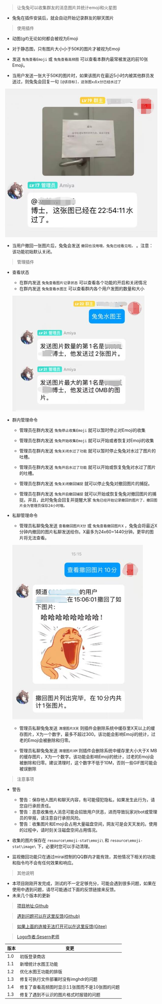 > 让兔兔可以收集群友的消息图片并统计emoji和火星图

- 兔兔在插件安装后，就会自动开始记录群友的聊天图片

> 使用插件

- 动图(gif)无论如何都会被视为Emoji
- 对于静态图，只有图片大小小于50K的图片才被视为Emoji
- 发送 `兔兔查看Emoji` 或 `兔兔查看高频图` 可以查看本群内最常被发送的前10张Emoji。

- 当用户发送一张大于50K的图片时，如果该图片在最近5小时内被其他群员发送过，则兔兔会回复一句 `[@该目标]，这张图x点x分已经水过了`

![水过了例子](https://raw.githubusercontent.com/hsyhhssyy/amiyabot-hsyhhssyy-emoji-stat/master/dup_image_example.jpg)

- 当用户撤回一张图片后，兔兔会发送 `撤回也没用哦，兔兔已经看见啦。` 。注意：该功能初始默认关闭。

> 管理插件

- 查看状态
    - 在群内发送 `兔兔查看图片记录状态` 可以查看各个功能的开启和关闭情况
    - 在群内发送 `兔兔查看水图王` 可以查看群内各个用户发图的数量和大小
    
    ![水图王例子](https://raw.githubusercontent.com/hsyhhssyy/amiyabot-hsyhhssyy-emoji-stat/master/user_stat.jpg)

- 群内管理命令
    - 管理员在群内发送 `兔兔停止收集Emoji` 就可以暂时停止对Emoji的收集
    - 管理员在群内发送 `兔兔开始收集Emoji` 就可以开始或者恢复对Emoji的收集

    - 管理员在群内发送 `兔兔关闭水过了功能` 就可以暂时停止兔兔对水过了图片的吐槽。
    - 管理员在群内发送 `兔兔开启水过了功能` 就可以开始或恢复兔兔对水过了图片的吐槽。

    - 管理员在群内发送 `兔兔关闭撤回捕捉` 就可以停止兔兔对撤回图片的捕捉。
    - 管理员在群内发送 `兔兔开启撤回捕捉` 就可以开始或恢复兔兔对撤回图片的捕捉。并且，此时兔兔会回复并提醒大家 `兔兔已经开始记录撤回的图片了，撤回图片会为管理员保存24小时哦。`

- 私聊管理命令
    - 管理员私聊兔兔发送 `查看撤回图片X分` 或  `兔兔查看撤回图片X` ，兔兔会将最近X分钟内撤回的图片私聊发送给你。X最多为24x60=1440分钟。更早的图片将无法查看。

    ![水过了例子](https://raw.githubusercontent.com/hsyhhssyy/amiyabot-hsyhhssyy-emoji-stat/master/recall_example.jpg)

    - 管理员私聊兔兔发送 `清理图片X天` 则插件会删除系统中缓存里X天以上的缓存图片，X为一个数字，最多不超过300。该功能会影响Emoji的统计，过老的Emoji会被删除和归零。

    - 管理员私聊兔兔发送 `清理图片XM` 则插件会删除系统中缓存里大小大于X MB的缓存图片，X为一个数字。该功能会影响Emoji的统计，过老的Emoji会被删除和归零。建议清理时，这个数字不低于10M，否则一些GIF图可能会被误删除

> 注意事项

- 警告
    - 警告：保存他人图片和聊天内容，有可能侵犯隐私，如果发生此行为，请您自行承担责任。
    - 警告：恶意收集他人消息可能会招致用户厌恶，进而导致玩家对bot或管理员的举报，请注意自行承担风险。
    - 警告：收集图片和Emoji会占用大量磁盘空间，网友可是会天天发的。使用的过程中，请时刻关注磁盘空间占用情况。

- 收集的图片保存在 `resource\emoji-stat\emoji\` 和 `resource\emoji-stat\image\` 下，必要时您可以手动清理。

- 监视撤回功能只在通过mirai控制的QQ群内才能有效，其他情况下相关的功能和指令均不会有任何效果和响应。

> 其他说明

- 本项目刚刚开发完成，测试的不一定足够充分，可能会遇到很多问题，如果在使用中遇到问题，请尽可能通过下面的反馈链接来反馈。
- 未来几个版本的更新

> [项目地址:Github](https://github.com/hsyhhssyy/amiyabot-hsyhhssyy-emoji-stat/)

> [遇到问题可以在这里反馈(Github)](https://github.com/hsyhhssyy/amiyabot-hsyhhssyy-emoji-stat/issues/new/)

> [如果上面的连接无法打开可以在这里反馈(Gitee)](https://gitee.com/hsyhhssyy/amiyabot-plugin-bug-report/issues/new)

> [Logo作者:Sesern老师](https://space.bilibili.com/305550122)

|  版本   | 变更  |
|  ----  | ----  |
| 1.0  | 初版登录商店 |
| 1.1  | 新增统计水图王功能 |
| 1.2  | 优化水图王功能的排版 |
| 1.3  | 修复可执行文件部署时没有imghdr的问题 |
| 1.4  | 修复了查看高频图时显示11张图而不是10张图的问题 |
| 1.3  | 修复了遇到不认识的图片格式时报错的问题 |
